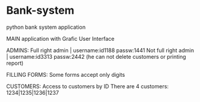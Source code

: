# Bank-system
python bank system application

MAIN application with Grafic User Interface


ADMINS:
Full right admin      | username:id1188 passw:1441 
Not full right admin  | username:id3313 passw:2442 (he can not delete customers or printing report)

FILLING FORMS:
Some forms accept only digits

CUSTOMERS:
Access to customers by ID
There are 4 customers: 1234|1235|1236|1237

